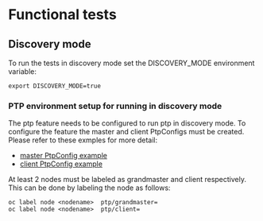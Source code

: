 # Functional tests


## Discovery mode

To run the tests in discovery mode set the DISCOVERY_MODE environment variable:
```
export DISCOVERY_MODE=true
```

### PTP environment setup for running in discovery mode

The ptp feature needs to be configured to run ptp in discovery mode.
To configure the feature the master and client PtpConfigs must be created.
Please refer to these exmples for more detail:
- [master PtpConfig example](feature-configs/demo/ptp/ptpconfig-grandmaster.yaml)
- [client PtpConfig example](feature-configs/demo/ptp/ptpconfig-client.yaml)

At least 2 nodes must be labeled as grandmaster and client respectively.
This can be done by labeling the node as follows:
```
oc label node <nodename>  ptp/grandmaster=
oc label node <nodename>  ptp/client=
```
